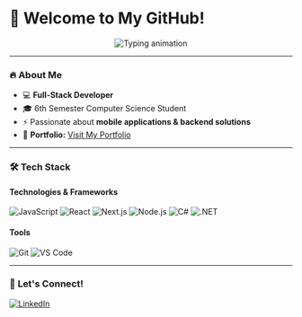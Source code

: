 # 🚀 Welcome to My GitHub! 

<div align="center">
  <img src="https://readme-typing-svg.demolab.com?font=Fira+Code&weight=600&size=24&duration=3000&pause=1000&color=58A6FF&center=true&vCenter=true&width=500&lines=Hi+there+%F0%9F%91%8B;I'm+Daniel+%F0%9F%9A%80" alt="Typing animation" />
</div>

---

### 🔥 **About Me**  
- 💻 **Full-Stack Developer**
- 🎓 6th Semester Computer Science Student  
- ⚡ Passionate about **mobile applications & backend solutions**  
- 🎯 **Portfolio:** [Visit My Portfolio](https://danielkaplanski.github.io) 

---

### 🛠️ **Tech Stack**  

#### Technologies & Frameworks   
![JavaScript](https://img.shields.io/badge/-JavaScript-F7DF1E?style=for-the-badge&logo=javascript&logoColor=black)
![React](https://img.shields.io/badge/-React-61DAFB?style=for-the-badge&logo=react&logoColor=black)
![Next.js](https://img.shields.io/badge/-Next.js-000000?style=for-the-badge&logo=next.js&logoColor=white)
![Node.js](https://img.shields.io/badge/-Node.js-339933?style=for-the-badge&logo=node.js&logoColor=white)
![C#](https://img.shields.io/badge/-C%23-239120?style=for-the-badge&logo=c-sharp&logoColor=white)
![.NET](https://img.shields.io/badge/-.NET-512BD4?style=for-the-badge&logo=.net&logoColor=white)

#### **Tools**  
![Git](https://img.shields.io/badge/-Git-F05032?style=for-the-badge&logo=git&logoColor=white)
![VS Code](https://img.shields.io/badge/-VS%20Code-007ACC?style=for-the-badge&logo=visual-studio-code&logoColor=white)

---


### 🤝 **Let's Connect!**  
[![LinkedIn](https://img.shields.io/badge/-LinkedIn-0A66C2?style=flat-square&logo=linkedin&logoColor=white)](https://www.linkedin.com/in/daniel-kap%C5%82a%C5%84ski-4b6098271/)




